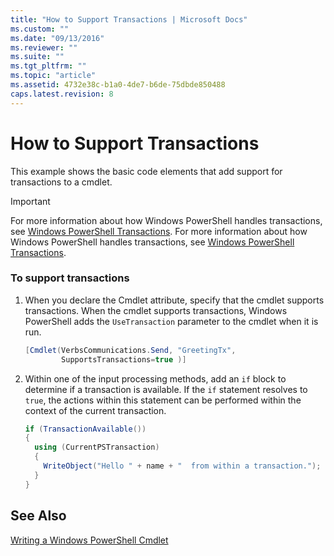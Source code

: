 ```yaml
---
title: "How to Support Transactions | Microsoft Docs"
ms.custom: ""
ms.date: "09/13/2016"
ms.reviewer: ""
ms.suite: ""
ms.tgt_pltfrm: ""
ms.topic: "article"
ms.assetid: 4732e38c-b1a0-4de7-b6de-75dbde850488
caps.latest.revision: 8
---
```

# How to Support Transactions

This example shows the basic code elements that add support for transactions to a cmdlet.

> [!IMPORTANT]
> For more information about how Windows PowerShell handles transactions, see [Windows PowerShell Transactions](http://msdn.microsoft.com/en-us/74d7bac7-bc53-49f1-a47a-272e8da84710).
> For more information about how Windows PowerShell handles transactions, see [Windows PowerShell Transactions](http://msdn.microsoft.com/en-us/74d7bac7-bc53-49f1-a47a-272e8da84710).

### To support transactions

1. When you declare the Cmdlet attribute, specify that the cmdlet supports transactions. When the cmdlet supports transactions, Windows PowerShell adds the `UseTransaction` parameter to the cmdlet when it is run.

    ```csharp
    [Cmdlet(VerbsCommunications.Send, "GreetingTx",
            SupportsTransactions=true )]
    ```

2. Within one of the input processing methods, add an `if` block to determine if a transaction is available. If the `if` statement resolves to `true`, the actions within this statement can be performed within the context of the current transaction.

    ```csharp
    if (TransactionAvailable())
    {
      using (CurrentPSTransaction)
      {
        WriteObject("Hello " + name + "  from within a transaction.");
      }
    }
    ```

## See Also

[Writing a Windows PowerShell Cmdlet](./writing-a-windows-powershell-cmdlet.md)
